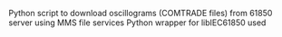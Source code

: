 Python script to download oscillograms (COMTRADE files) from 61850 server using MMS file services
Python wrapper for libIEC61850 used
